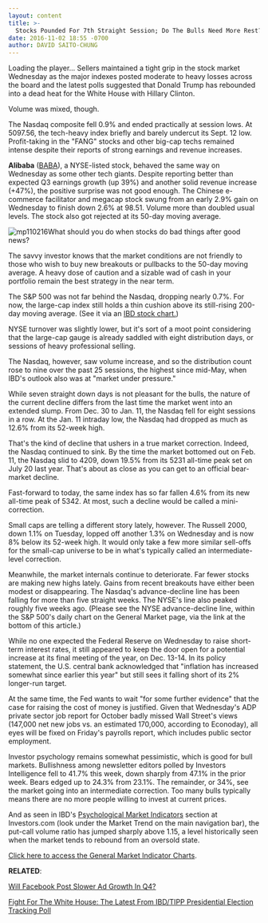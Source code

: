 ```yaml
---
layout: content
title: >-
  Stocks Pounded For 7th Straight Session; Do The Bulls Need More Rest?
date: 2016-11-02 18:55 -0700
author: DAVID SAITO-CHUNG
---
```






Loading the player...
Sellers maintained a tight grip in the stock market Wednesday as the major indexes posted moderate to heavy losses across the board and the latest polls suggested that Donald Trump has rebounded into a dead heat for the White House with Hillary Clinton.


Volume was mixed, though.


The Nasdaq composite fell 0.9% and ended practically at session lows. At 5097.56, the tech-heavy index briefly and barely undercut its Sept. 12 low. Profit-taking in the "FANG" stocks and other big-cap techs remained intense despite their reports of strong earnings and revenue increases.


**Alibaba** ([BABA](https://research.investors.com/quote.aspx?symbol=BABA)), a NYSE-listed stock, behaved the same way on Wednesday as some other tech giants. Despite reporting better than expected Q3 earnings growth (up 39%) and another solid revenue increase (+47%), the positive surprise was not good enough. The Chinese e-commerce facilitator and megacap stock swung from an early 2.9% gain on Wednesday to finish down 2.6% at 98.51. Volume more than doubled usual levels. The stock also got rejected at its 50-day moving average.


![mp110216](https://www.investors.com/wp-content/uploads/2016/11/MP110216-176x300.png)What should you do when stocks do bad things after good news?


The savvy investor knows that the market conditions are not friendly to those who wish to buy new breakouts or pullbacks to the 50-day moving average. A heavy dose of caution and a sizable wad of cash in your portfolio remain the best strategy in the near term.


The S&P 500 was not far behind the Nasdaq, dropping nearly 0.7%. For now, the large-cap index still holds a thin cushion above its still-rising 200-day moving average. (See it via an [IBD stock chart.](http://research.investors.com/stock-charts/nasdaq-nasdaq-composite-0ndqc.htm?cht=pvc&type=DAILY))


NYSE turnover was slightly lower, but it's sort of a moot point considering that the large-cap gauge is already saddled with eight distribution days, or sessions of heavy professional selling.


The Nasdaq, however, saw volume increase, and so the distribution count rose to nine over the past 25 sessions, the highest since mid-May, when IBD's outlook also was at "market under pressure."


While seven straight down days is not pleasant for the bulls, the nature of the current decline differs from the last time the market went into an extended slump. From Dec. 30 to Jan. 11, the Nasdaq fell for eight sessions in a row. At the Jan. 11 intraday low, the Nasdaq had dropped as much as 12.6% from its 52-week high.


That's the kind of decline that ushers in a true market correction. Indeed, the Nasdaq continued to sink. By the time the market bottomed out on Feb. 11, the Nasdaq slid to 4209, down 19.5% from its 5231 all-time peak set on July 20 last year. That's about as close as you can get to an official bear-market decline.


Fast-forward to today, the same index has so far fallen 4.6% from its new all-time peak of 5342. At most, such a decline would be called a mini-correction.


Small caps are telling a different story lately, however. The Russell 2000, down 1.1% on Tuesday, lopped off another 1.3% on Wednesday and is now 8% below its 52-week high. It would only take a few more similar sell-offs for the small-cap universe to be in what's typically called an intermediate-level correction.


Meanwhile, the market internals continue to deteriorate. Far fewer stocks are making new highs lately. Gains from recent breakouts have either been modest or disappearing. The Nasdaq's advance-decline line has been falling for more than five straight weeks. The NYSE's line also peaked roughly five weeks ago. (Please see the NYSE advance-decline line, within the S&P 500's daily chart on the General Market page, via the link at the bottom of this article.)


While no one expected the Federal Reserve on Wednesday to raise short-term interest rates, it still appeared to keep the door open for a potential increase at its final meeting of the year, on Dec. 13-14. In its policy statement, the U.S. central bank acknowledged that "inflation has increased somewhat since earlier this year" but still sees it falling short of its 2% longer-run target.


At the same time, the Fed wants to wait "for some further evidence" that the case for raising the cost of money is justified. Given that Wednesday's ADP private sector job report for October badly missed Wall Street's views (147,000 net new jobs vs. an estimated 170,000, according to Econoday), all eyes will be fixed on Friday's payrolls report, which includes public sector employment.


Investor psychology remains somewhat pessimistic, which is good for bull markets. Bullishness among newsletter editors polled by Investors Intelligence fell to 41.7% this week, down sharply from 47.1% in the prior week. Bears edged up to 24.3% from 23.1%. The remainder, or 34%, see the market going into an intermediate correction. Too many bulls typically means there are no more people willing to invest at current prices.


And as seen in IBD's [Psychological Market Indicators](http://research.investors.com/psychological-market-indicators/chart?type=putcall) section at Investors.com (look under the Market Trend on the main navigation bar), the put-call volume ratio has jumped sharply above 1.15, a level historically seen when the market tends to rebound from an oversold state.


[Click here to access the General Market Indicator Charts](https://www.investors.com/wp-content/uploads/2016/11/IBD0211153406GMI.pdf).


**RELATED**:


[Will Facebook Post Slower Ad Growth In Q4?](https://www.investors.com/news/technology/facebook-gets-upbeat-reviews-ahead-of-q3-earnings/)


[Fight For The White House: The Latest From IBD/TIPP Presidential Election Tracking Poll](https://www.investors.com/politics/ibd-tipp-presidential-election-poll/)




